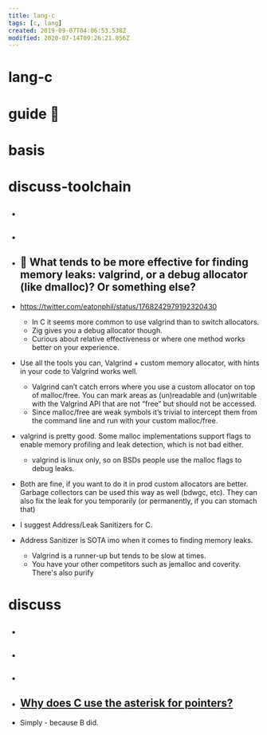 ```yaml
---
title: lang-c
tags: [c, lang]
created: 2019-09-07T04:06:53.538Z
modified: 2020-07-14T09:26:21.056Z
---
```


# lang-c

# guide 🧲

# basis

# discuss-toolchain
- ## 

- ## 

- ## 🐞 What tends to be more effective for finding memory leaks: valgrind, or a debug allocator (like dmalloc)? Or something else?
- https://twitter.com/eatonphil/status/1768242979192320430
  - In C it seems more common to use valgrind than to switch allocators.
  - Zig gives you a debug allocator though.
  - Curious about relative effectiveness or where one method works better on your experience.

- Use all the tools you can, Valgrind + custom memory allocator, with hints in your code to Valgrind works well. 
  - Valgrind can’t catch errors where you use a custom allocator on top of malloc/free. You can mark areas as (un)readable and (un)writable with the Valgrind API that are not “free” but  should not be accessed.
  - Since malloc/free are weak symbols it’s trivial to intercept them from the command line and run with your custom malloc/free.

- valgrind is pretty good. Some malloc implementations support flags to enable memory profiling and leak detection, which is not bad either. 
  - valgrind is linux only, so on BSDs people use the malloc flags to debug leaks.

- Both are fine, if you want to do it in prod custom allocators are better. Garbage collectors can be used this way as well (bdwgc, etc). They can also fix the leak for you temporarily (or permanently, if you can stomach that)

- I suggest Address/Leak Sanitizers for C.

- Address Sanitizer is SOTA imo when it comes to finding memory leaks.
  - Valgrind is a runner-up but tends to be slow at times.
  - You have your other competitors such as jemalloc and coverity. There's also purify
# discuss
- ## 

- ## 

- ## 

- ## [Why does C use the asterisk for pointers?](https://softwareengineering.stackexchange.com/questions/252023/why-does-c-use-the-asterisk-for-pointers)
- Simply - because B did.
